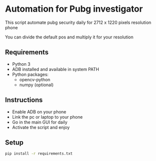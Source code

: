 # Automation for Pubg investigator

This script automate pubg security daily for 2712 x 1220 pixels resolution phone

You can divide the default pos and multiply it for your resolution
## Requirements

- Python 3
- ADB installed and available in system PATH
- Python packages:
    - opencv-python
    - numpy (optional)
## Instructions

- Enable ADB on your phone
- Link the pc or laptop to your phone 
- Go in the main GUI for daily 
- Activate the script and enjoy

## Setup

```bash
pip install -r requirements.txt

